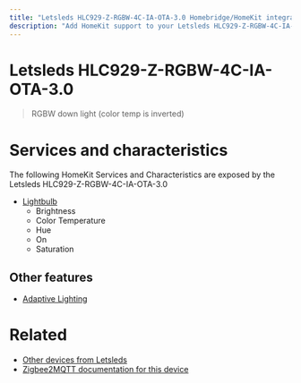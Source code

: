 ```yaml
---
title: "Letsleds HLC929-Z-RGBW-4C-IA-OTA-3.0 Homebridge/HomeKit integration"
description: "Add HomeKit support to your Letsleds HLC929-Z-RGBW-4C-IA-OTA-3.0, using Homebridge, Zigbee2MQTT and homebridge-z2m."
---
```

<!---
This file has been GENERATED using src/docgen/docgen.ts
DO NOT EDIT THIS FILE MANUALLY!
-->
# Letsleds HLC929-Z-RGBW-4C-IA-OTA-3.0
> RGBW down light (color temp is inverted)


# Services and characteristics
The following HomeKit Services and Characteristics are exposed by
the Letsleds HLC929-Z-RGBW-4C-IA-OTA-3.0

* [Lightbulb](../../light.md)
  * Brightness
  * Color Temperature
  * Hue
  * On
  * Saturation

## Other features
* [Adaptive Lighting](../../light.md)

# Related
* [Other devices from Letsleds](../index.md#letsleds)
* [Zigbee2MQTT documentation for this device](https://www.zigbee2mqtt.io/devices/HLC929-Z-RGBW-4C-IA-OTA-3.0.html)
